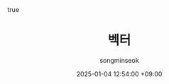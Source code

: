 ---
title: 1. 벡터
description: 인프런 Rookiss  [C++과 언리얼로 만드는 MMORPG 게임 개발 시리즈] 게임 수학과 DirectX12을 듣고 리뷰한 내용입니다.
author: songminseok
date: 2025-01-04 12:54:00 +09:00
categories:
  - 인프런 강의
  - Unreal MMORPG 게임개발 | 게임수학과 DirectX12
tags:
  - 인프런
  - 강의
  - Unreal
  - c++
  - 게임수학
pin: true
math: true
mermaid: true
---